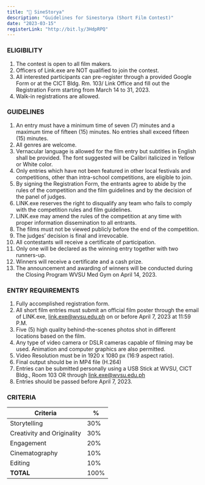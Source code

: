 ```yaml
---
title: "🎥 SineStorya"
description: "Guidelines for Sinestorya (Short Film Contest)"
date: "2023-03-15"
registerLink: "http://bit.ly/3HdpRPQ"
---
```


### ELIGIBILITY

1. The contest is open to all film makers.
2. Officers of Link.exe are NOT qualified to join the contest.
3. All interested participants can pre-register through a provided Google Form or at the CICT Bldg. Rm. 103/ Link Office and fill out the Registration Form starting from March 14 to 31, 2023.
4. Walk-in registrations are allowed.

### GUIDELINES

1. An entry must have a minimum time of seven (7) minutes and a maximum time of fifteen (15) minutes. No entries shall exceed fifteen (15) minutes.
2. All genres are welcome.
3. Vernacular language is allowed for the film entry but subtitles in English shall be provided. The font suggested will be Calibri italicized in Yellow or White color.
4. Only entries which have not been featured in other local festivals and competitions, other than intra-school competitions, are eligible to join.
5. By signing the Registration Form, the entrants agree to abide by the rules of the competition and the film guidelines and by the decision of the panel of judges.
6. LINK.exe reserves the right to disqualify any team who fails to comply with the competition rules and film guidelines.
7. LINK.exe may amend the rules of the competition at any time with proper information dissemination to all entrants.
8. The films must not be viewed publicly before the end of the competition.
9. The judges’ decision is final and irrevocable.
10. All contestants will receive a certificate of participation.
11. Only one will be declared as the winning entry together with two runners-up.
12. Winners will receive a certificate and a cash prize.
13. The announcement and awarding of winners will be conducted during the Closing Program WVSU Med Gym on April 14, 2023.

### ENTRY REQUIREMENTS

1. Fully accomplished registration form.
2. All short film entries must submit an official film poster through the email of LINK.exe, [link.exe@wvsu.edu.ph](mailto:link.exe@wvsu.edu.ph) on or before April 7, 2023 at 11:59 P.M.
3. Five (5) high quality behind-the-scenes photos shot in different locations based on the film.
4. Any type of video camera or DSLR cameras capable of filming may be used. Animation and computer graphics are also permitted.
5. Video Resolution must be in 1920 x 1080 px (16:9 aspect ratio).
6. Final output should be in MP4 file (H.264)
7. Entries can be submitted personally using a USB Stick at WVSU, CICT Bldg., Room 103 OR through [link.exe@wvsu.edu.ph](mailto:link.exe@wvsu.edu.ph)
8. Entries should be passed before April 7, 2023.

### CRITERIA

| Criteria                   | %    |
| -------------------------- | ---- |
| Storytelling               | 30%  |
| Creativity and Originality | 30%  |
| Engagement                 | 20%  |
| Cinematography             | 10%  |
| Editing                    | 10%  |
| **TOTAL**                  | 100% |
